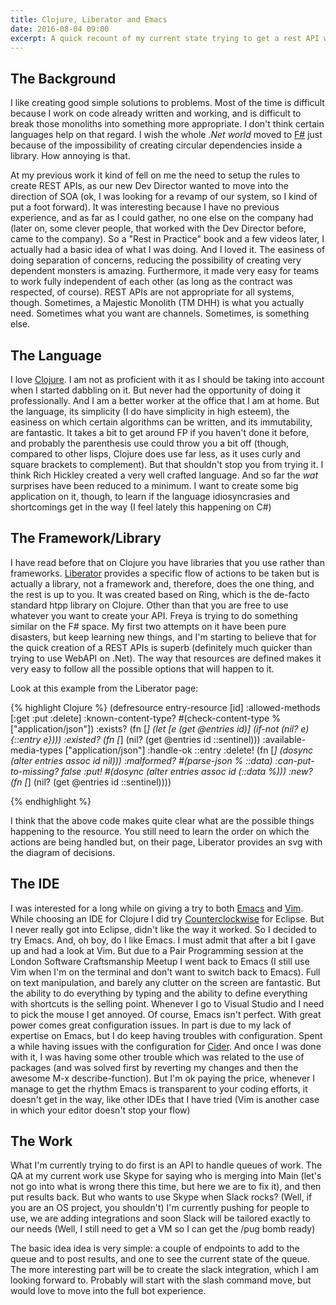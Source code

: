 ```yaml
---
title: Clojure, Liberator and Emacs
date: 2016-08-04 09:00
excerpt: A quick recount of my current state trying to get a rest API working using Liberator.
---
```


## The Background

I like creating good simple solutions to problems. Most of the time is difficult because I work on code already written and working, and is difficult to break those monoliths into something more appropriate. I don't think certain languages help on that regard. I wish the whole *.Net world* moved to [F#](http://fhsarp.org) just because of the impossibility of creating circular dependencies inside a library. How annoying is that.

At my previous work it kind of fell on me the need to setup the rules to create REST APIs, as our new Dev Director wanted to move into the direction of SOA (ok, I was looking for a revamp of our system, so I kind of put a foot forward). It was interesting because I have no previous experience, and as far as I could gather, no one else on the company had (later on, some clever people, that worked with the Dev Director before, came to the company). So a "Rest in Practice" book and a few videos later, I actually had a basic idea of what I was doing. And I loved it. The easiness of doing separation of concerns, reducing the possibility of creating very dependent monsters is amazing. Furthermore, it made very easy for teams to work fully independent of each other (as long as the contract was respected, of course). REST APIs are not appropriate for all systems, though. Sometimes, a Majestic Monolith (TM DHH) is what you actually need. Sometimes what you want are channels. Sometimes, is something else.

## The Language

I love [Clojure](http://clojure.org/). I am not as proficient with it as I should be taking into account when I started dabbling on it. But never had the opportunity of doing it professionally. And I am a better worker at the office that I am at home. But the language, its simplicity (I do have simplicity in high esteem), the easiness on which certain algorithms can be written, and its immutability, are fantastic. It takes a bit to get around FP if you haven't done it before, and probably the parenthesis use could throw you a bit off (though, compared to other lisps, Clojure does use far less, as it uses curly and square brackets to complement). But that shouldn't stop you from trying it. I think Rich Hickley created a very well crafted language. And so far the *wat* surprises have been reduced to a minimum. I want to create some big application on it, though, to learn if the language idiosyncrasies and shortcomings get in the way (I feel lately this happening on C#)

## The Framework/Library

I have read before that on Clojure you have libraries that you use rather than frameworks. [Liberator](http://clojure-liberator.github.io/liberator/) provides a specific flow of actions to be taken but is actually a library, not a framework and, therefore, does the one thing, and the rest is up to you. It was created based on Ring, which is the de-facto standard htpp library on Clojure. Other than that you are free to use whatever you want to create your API. Freya is trying to do something similar on the F# space. My first two attempts on it have been pure disasters, but keep learning new things, and I'm starting to believe that for the quick creation of a REST APIs is superb (definitely much quicker than trying to use WebAPI on .Net). The way that resources are defined makes it very easy to follow all the possible options that will happen to it.

Look at this example from the Liberator page:

{% highlight Clojure %}
(defresource entry-resource [id]
  :allowed-methods [:get :put :delete]
  :known-content-type? #(check-content-type % ["application/json"])
  :exists? (fn [_]
             (let [e (get @entries id)]
                    (if-not (nil? e)
                      {::entry e})))
  :existed? (fn [_] (nil? (get @entries id ::sentinel)))
  :available-media-types ["application/json"]
  :handle-ok ::entry
  :delete! (fn [_] (dosync (alter entries assoc id nil)))
  :malformed? #(parse-json % ::data)
  :can-put-to-missing? false
  :put! #(dosync (alter entries assoc id (::data %)))
  :new? (fn [_] (nil? (get @entries id ::sentinel))))
  
{% endhighlight %}

I think that the above code makes quite clear what are the possible things happening to the resource. You still need to learn the order on which the actions are being handled but, on their page, Liberator provides an svg with the diagram of decisions.

## The IDE

I was interested for a long while on giving a try to both [Emacs](https://www.gnu.org/software/emacs/) and [Vim](http://www.vim.org/). While choosing an IDE for Clojure I did try [Counterclockwise](http://doc.ccw-ide.org/) for Eclipse. But I never really got into Eclipse, didn't like the way it worked. So I decided to try Emacs. And, oh boy, do I like Emacs. I must admit that after a bit I gave up and had a look at Vim. But due to a Pair Programming session at the London Software Craftsmanship Meetup I went back to Emacs (I still use Vim when I'm on the terminal and don't want to switch back to Emacs). Full on text manipulation, and barely any clutter on the screen are fantastic. But the ability to do everything by typing and the ability to define everything with shortcuts is the selling point. Whenever I go to Visual Studio and I need to pick the mouse I get annoyed. Of course, Emacs isn't perfect. With great power comes great configuration issues. In part is due to my lack of expertise on Emacs, but I do keep having troubles with configuration. Spent a while having issues with the configuration for [Cider](https://cider.readthedocs.io/en/latest/). And once I was done with it, I was having some other trouble which was related to the use of packages (and was solved first by reverting my changes and then the awesome M-x describe-function). But I'm ok paying the price, whenever I manage to get the rhythm Emacs is transparent to your coding efforts, it doesn't get in the way, like other IDEs that I have tried (Vim is another case in which your editor doesn't stop your flow)


## The Work

What I'm currently trying to do first is an API to handle queues of work. The QA at my current work use Skype for saying who is merging into Main (let's not go into what is wrong there this time, but here we are to fix it), and then put results back. But who wants to use Skype when Slack rocks? (Well, if you are an OS project, you shouldn't) I'm currently pushing for people to use, we are adding integrations and soon Slack will be tailored exactly to our needs (Well, I still need to get a VM so I can get the /pug bomb ready)

The basic idea idea is very simple: a couple of endpoints to add to the queue and to post results, and one to see the current state of the queue. The more interesting part will be to create the slack integration, which I am looking forward to. Probably will start with the slash command move, but would love to move into the full bot experience.
